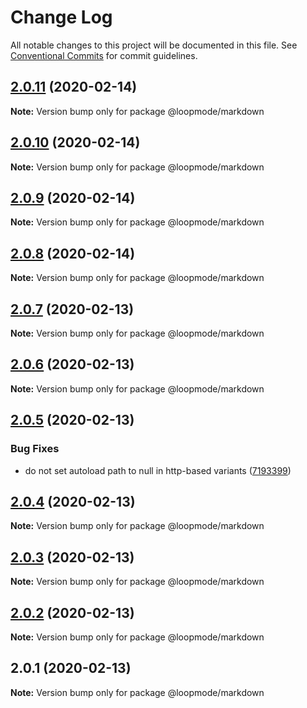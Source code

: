 # Change Log

All notable changes to this project will be documented in this file.
See [Conventional Commits](https://conventionalcommits.org) for commit guidelines.

## [2.0.11](https://github.com/loopmode/markdown/compare/@loopmode/markdown@2.0.10...@loopmode/markdown@2.0.11) (2020-02-14)

**Note:** Version bump only for package @loopmode/markdown





## [2.0.10](https://github.com/loopmode/markdown/compare/@loopmode/markdown@2.0.9...@loopmode/markdown@2.0.10) (2020-02-14)

**Note:** Version bump only for package @loopmode/markdown





## [2.0.9](https://github.com/loopmode/markdown/compare/@loopmode/markdown@2.0.8...@loopmode/markdown@2.0.9) (2020-02-14)

**Note:** Version bump only for package @loopmode/markdown





## [2.0.8](https://github.com/loopmode/markdown/compare/@loopmode/markdown@2.0.7...@loopmode/markdown@2.0.8) (2020-02-14)

**Note:** Version bump only for package @loopmode/markdown





## [2.0.7](https://github.com/loopmode/markdown/compare/@loopmode/markdown@2.0.6...@loopmode/markdown@2.0.7) (2020-02-13)

**Note:** Version bump only for package @loopmode/markdown





## [2.0.6](https://github.com/loopmode/markdown/compare/@loopmode/markdown@2.0.5...@loopmode/markdown@2.0.6) (2020-02-13)

**Note:** Version bump only for package @loopmode/markdown





## [2.0.5](https://github.com/loopmode/markdown/compare/@loopmode/markdown@2.0.4...@loopmode/markdown@2.0.5) (2020-02-13)


### Bug Fixes

* do not set autoload path to null in http-based variants ([7193399](https://github.com/loopmode/markdown/commit/7193399e4d05c873d91f406706929bf1330a2555))





## [2.0.4](https://github.com/loopmode/markdown/compare/@loopmode/markdown@2.0.3...@loopmode/markdown@2.0.4) (2020-02-13)

**Note:** Version bump only for package @loopmode/markdown





## [2.0.3](https://github.com/loopmode/markdown/compare/@loopmode/markdown@2.0.2...@loopmode/markdown@2.0.3) (2020-02-13)

**Note:** Version bump only for package @loopmode/markdown





## [2.0.2](https://github.com/loopmode/markdown/compare/@loopmode/markdown@2.0.1...@loopmode/markdown@2.0.2) (2020-02-13)

**Note:** Version bump only for package @loopmode/markdown





## 2.0.1 (2020-02-13)

**Note:** Version bump only for package @loopmode/markdown
